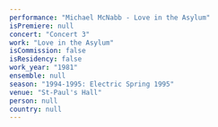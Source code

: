 ```yaml
---
performance: "Michael McNabb - Love in the Asylum"
isPremiere: null
concert: "Concert 3"
work: "Love in the Asylum"
isCommission: false
isResidency: false
work_year: "1981"
ensemble: null
season: "1994-1995: Electric Spring 1995"
venue: "St-Paul's Hall"
person: null
country: null
---
```


